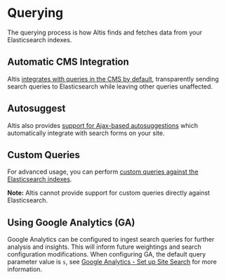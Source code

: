 # Querying

The querying process is how Altis finds and fetches data from your Elasticsearch indexes.


## Automatic CMS Integration

Altis [integrates with queries in the CMS by default](cms-integration.md), transparently sending search queries to Elasticsearch while leaving other queries unaffected.


## Autosuggest

Altis also provides [support for Ajax-based autosuggestions](autosuggest.md) which automatically integrate with search forms on your site.


## Custom Queries

For advanced usage, you can perform [custom queries against the Elasticsearch indexes](custom-queries.md).

**Note:** Altis cannot provide support for custom queries directly against Elasticsearch.


## Using Google Analytics (GA)

Google Analytics can be configured to ingest search queries for further analysis and insights. This will inform future weightings and search configuration modifications. When configuring GA, the default query parameter value is `s`, see [Google Analytics - Set up Site Search](https://support.google.com/analytics/answer/1012264) for more information.
